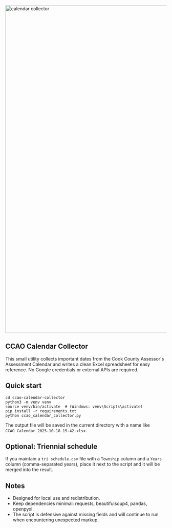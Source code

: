 <img width="1536" height="1024" alt="calendar collector" src="https://github.com/user-attachments/assets/178f5707-1b3b-4478-95eb-ce037766602b" />

## CCAO Calendar Collector

This small utility collects important dates from the Cook County Assessor's Assessment Calendar and writes a clean Excel spreadsheet for easy reference. No Google credentials or external APIs are required.

## Quick start

```git clone https://github.com/jbm999s/ccao-calendar-collector.git
cd ccao-calendar-collector
python3 -m venv venv
source venv/bin/activate  # (Windows: venv\Scripts\activate)
pip install -r requirements.txt
python ccao_calendar_collector.py
```

The output file will be saved in the current directory with a name like `CCAO_Calendar_2025-10-18_15-42.xlsx`.

## Optional: Triennial schedule
If you maintain a `tri schedule.csv` file with a `Township` column and a `Years` column (comma-separated years), place it next to the script and it will be merged into the result.

## Notes
- Designed for local use and redistribution.
- Keep dependencies minimal: requests, beautifulsoup4, pandas, openpyxl.
- The script is defensive against missing fields and will continue to run when encountering unexpected markup.
